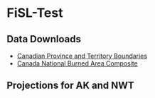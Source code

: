 # FiSL-Test





## Data Downloads

- [Canadian Province and Territory Boundaries](https://www.sciencebase.gov/catalog/item/5ab555c6e4b081f61ab78093)
- [Canada National Burned Area Composite](https://cwfis.cfs.nrcan.gc.ca/datamart/download/nbac?token=f8f621277e1af9d2d48a93a28f5f585c)


## Projections for AK and NWT